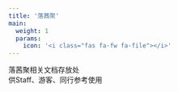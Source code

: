 ```yaml
---
title: '落茜聚'
main:
  weight: 1
  params:
    icon: '<i class="fas fa-fw fa-file"></i>'
---
```


落茜聚相关文档存放处  
供Staff、游客、同行参考使用
